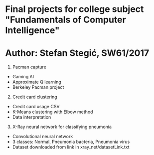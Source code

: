 # Final projects for college subject "Fundamentals of Computer Intelligence"
# Author: Stefan Stegić, SW61/2017

1. Pacman capture
- Gaming AI
- Approximate Q learning
- Berkeley Pacman project

2. Credit card clustering
- Credit card usage CSV
- K-Means clustering with Elbow method
- Data interpretation

3. X-Ray neural network for classifying pneumonia
- Convolutional neural network
- 3 classes: Normal, Pneumonia bacteria, Pneumonia virus
- Dataset downloaded from link in xray_net/datasetLink.txt
